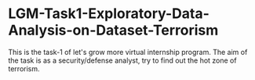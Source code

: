 # LGM-Task1-Exploratory-Data-Analysis-on-Dataset-Terrorism
This is the task-1 of let's grow more virtual internship program. The aim of the task is as a security/defense analyst, try to find out the hot zone of terrorism.
